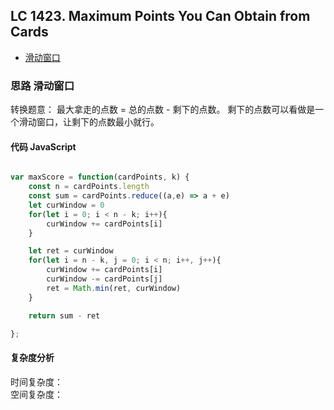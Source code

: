 ## LC 1423. Maximum Points You Can Obtain from Cards

- [滑动窗口](#思路-滑动窗口)

### 思路 滑动窗口
转换题意：
最大拿走的点数 = 总的点数 - 剩下的点数。
剩下的点数可以看做是一个滑动窗口，让剩下的点数最小就行。
#### 代码 JavaScript

```JavaScript

var maxScore = function(cardPoints, k) {
    const n = cardPoints.length
    const sum = cardPoints.reduce((a,e) => a + e)
    let curWindow = 0
    for(let i = 0; i < n - k; i++){
        curWindow += cardPoints[i]
    }

    let ret = curWindow
    for(let i = n - k, j = 0; i < n; i++, j++){
        curWindow += cardPoints[i]
        curWindow -= cardPoints[j]
        ret = Math.min(ret, curWindow)
    }

    return sum - ret

};
```

#### 复杂度分析
时间复杂度： </br>
空间复杂度：